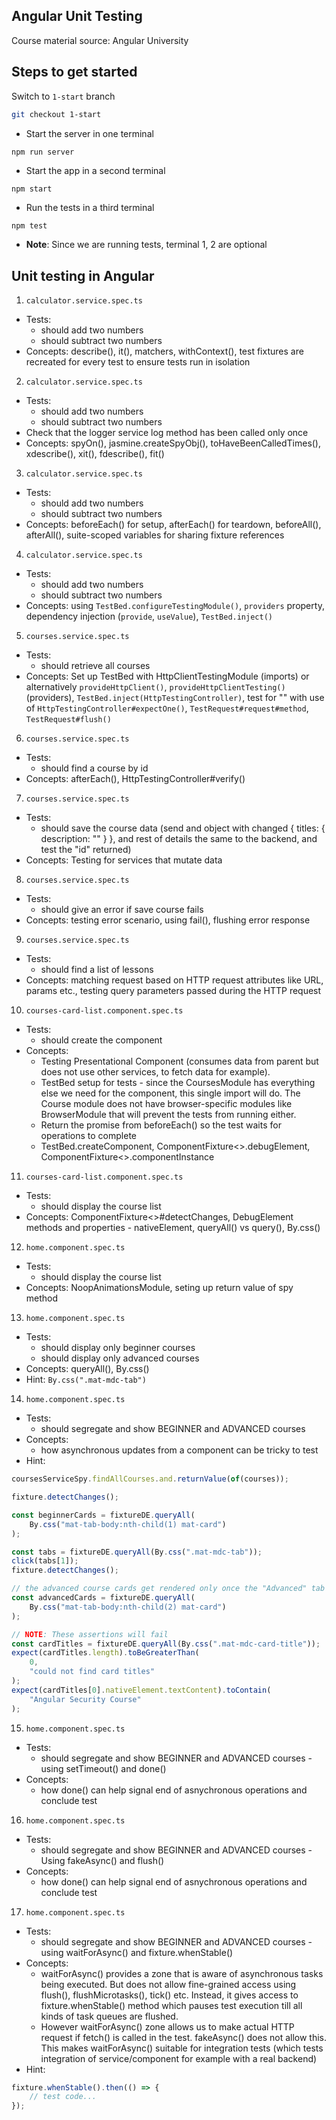 ## Angular Unit Testing

Course material source: Angular University

## Steps to get started
Switch to `1-start` branch
```sh
git checkout 1-start
```
- Start the server in one terminal
```
npm run server
```
- Start the app in a second terminal
```
npm start
```
- Run the tests in a third terminal
```sh
npm test
```
- __Note__: Since we are running tests, terminal 1, 2 are optional

## Unit testing in Angular

1. `calculator.service.spec.ts`  
- Tests: 
    - should add two numbers
    - should subtract two numbers
- Concepts: describe(), it(), matchers, withContext(), test fixtures are recreated for every test to ensure tests run in isolation

2. `calculator.service.spec.ts`  
- Tests: 
    - should add two numbers
    - should subtract two numbers
- Check that the logger service log method has been called only once
- Concepts: spyOn(), jasmine.createSpyObj(), toHaveBeenCalledTimes(), xdescribe(), xit(), fdescribe(), fit()

3. `calculator.service.spec.ts`  
- Tests: 
    - should add two numbers
    - should subtract two numbers
- Concepts: beforeEach() for setup, afterEach() for teardown, beforeAll(), afterAll(), suite-scoped variables for sharing fixture references

4. `calculator.service.spec.ts`  
- Tests: 
    - should add two numbers
    - should subtract two numbers
- Concepts: using `TestBed.configureTestingModule()`, `providers` property, dependency injection (`provide`, `useValue`), `TestBed.inject()`

5. `courses.service.spec.ts`
- Tests: 
    - should retrieve all courses
- Concepts: Set up TestBed with HttpClientTestingModule (imports) or alternatively `provideHttpClient()`, `provideHttpClientTesting()` (providers), `TestBed.inject(HttpTestingController)`, test for "" with use of `HttpTestingController#expectOne()`, `TestRequest#request#method`, `TestRequest#flush()`

6. `courses.service.spec.ts`
- Tests: 
    - should find a course by id
- Concepts: afterEach(), HttpTestingController#verify()

7. `courses.service.spec.ts`
- Tests:
    - should save the course data (send and object with changed { titles: { description: "" } }, and rest of details the same to the backend, and test the "id" returned)
- Concepts: Testing for services that mutate data

8. `courses.service.spec.ts`
- Tests:
    - should give an error if save course fails
- Concepts: testing error scenario, using fail(), flushing error response

9. `courses.service.spec.ts`
- Tests:
    - should find a list of lessons
- Concepts: matching request based on HTTP request attributes like URL, params etc., testing query parameters passed during the HTTP request

10. `courses-card-list.component.spec.ts`
- Tests:
    - should create the component
- Concepts:
    - Testing Presentational Component (consumes data from parent but does not use other services, to fetch data for example).
    - TestBed setup for tests - since the CoursesModule has everything else we need for the component, this single import will do. The Course module does not have browser-specific modules like BrowserModule that will prevent the tests from running either.
    - Return the promise from beforeEach() so the test waits for operations to complete
    - TestBed.createComponent, ComponentFixture<>.debugElement, ComponentFixture<>.componentInstance

11. `courses-card-list.component.spec.ts`
- Tests:
    - should display the course list
- Concepts: ComponentFixture<>#detectChanges, DebugElement methods and properties - nativeElement, queryAll() vs query(), By.css()

12. `home.component.spec.ts`
- Tests:
    - should display the course list
- Concepts: NoopAnimationsModule, seting up return value of spy method

13. `home.component.spec.ts`
- Tests:
    - should display only beginner courses
    - should display only advanced courses
- Concepts: queryAll(), By.css()
- Hint: `By.css(".mat-mdc-tab")`

14. `home.component.spec.ts`
- Tests:
    - should segregate and show BEGINNER and ADVANCED courses
- Concepts:
    - how asynchronous updates from a component can be tricky to test
- Hint:
```ts
coursesServiceSpy.findAllCourses.and.returnValue(of(courses));

fixture.detectChanges();

const beginnerCards = fixtureDE.queryAll(
    By.css("mat-tab-body:nth-child(1) mat-card")
);

const tabs = fixtureDE.queryAll(By.css(".mat-mdc-tab"));
click(tabs[1]);
fixture.detectChanges();

// the advanced course cards get rendered only once the "Advanced" tab is clicked
const advancedCards = fixtureDE.queryAll(
    By.css("mat-tab-body:nth-child(2) mat-card")
);

// NOTE: These assertions will fail
const cardTitles = fixtureDE.queryAll(By.css(".mat-mdc-card-title"));
expect(cardTitles.length).toBeGreaterThan(
    0,
    "could not find card titles"
);
expect(cardTitles[0].nativeElement.textContent).toContain(
    "Angular Security Course"
);
```

15. `home.component.spec.ts`
- Tests:
    - should segregate and show BEGINNER and ADVANCED courses - using setTimeout() and done()
- Concepts:
    - how done() can help signal end of asnychronous operations and conclude test

16. `home.component.spec.ts`
- Tests:
    - should segregate and show BEGINNER and ADVANCED courses - Using fakeAsync() and flush()
- Concepts:
    - how done() can help signal end of asnychronous operations and conclude test

17. `home.component.spec.ts`
- Tests:
    - should segregate and show BEGINNER and ADVANCED courses - using waitForAsync() and fixture.whenStable()
- Concepts:
    - waitForAsync() provides a zone that is aware of asynchronous tasks being executed. But does not allow fine-grained access using flush(), flushMicrotasks(), tick() etc. Instead, it gives access to fixture.whenStable() method which pauses test execution till all kinds of task queues are flushed.
    - However waitForAsync() zone allows us to make actual HTTP request if fetch() is called in the test. fakeAsync() does not allow this. This makes waitForAsync() suitable for integration tests (which tests integration of service/component for example with a real backend)
- Hint:
```ts
fixture.whenStable().then(() => {
    // test code...
});
```
